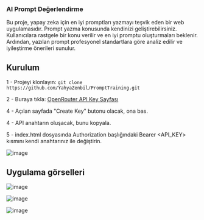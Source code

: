 ### AI Prompt Değerlendirme

Bu proje, yapay zeka için en iyi promptları yazmayı teşvik eden bir web uygulamasıdır. Prompt yazma konusunda kendinizi geliştirebilirsiniz. Kullanıcılara rastgele bir konu verilir ve en iyi promptu oluşturmaları beklenir. Ardından, yazılan prompt profesyonel standartlara göre analiz edilir ve iyileştirme önerileri sunulur.




## Kurulum

 1 - Projeyi klonlayın: ```git clone https://github.com/YahyaZenbil/PromptTraining.git```

 2 - Buraya tıkla: [OpenRouter API Key Sayfası](https://openrouter.ai/settings/keys)

 4 - Açılan sayfada "Create Key" butonu olacak, ona bas.

 4 - API anahtarın oluşacak, bunu kopyala.

 5 - index.html dosyasında Authorization başlığındaki Bearer <API_KEY> kısmını kendi anahtarınız ile değiştirin.

![image](https://github.com/user-attachments/assets/b9bfa24a-f220-4114-8cff-02d64a77a696)



## Uygulama görselleri 

![image](https://github.com/user-attachments/assets/03da255a-0c17-4914-bb31-a7ef2537b80a)

![image](https://github.com/user-attachments/assets/fd20289e-3c77-4d49-b0b7-c5217467bb09)

![image](https://github.com/user-attachments/assets/f5ef638a-c0de-40e9-91bb-e028b0283040)
